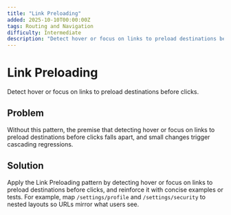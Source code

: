 ```yaml
---
title: "Link Preloading"
added: 2025-10-10T00:00:00Z
tags: Routing and Navigation
difficulty: Intermediate
description: "Detect hover or focus on links to preload destinations before clicks."
---
```

# Link Preloading

Detect hover or focus on links to preload destinations before clicks.

## Problem

Without this pattern, the premise that detecting hover or focus on links to preload destinations before clicks falls apart, and small changes trigger cascading regressions.

## Solution

Apply the Link Preloading pattern by detecting hover or focus on links to preload destinations before clicks, and reinforce it with concise examples or tests. For example, map `/settings/profile` and `/settings/security` to nested layouts so URLs mirror what users see.
